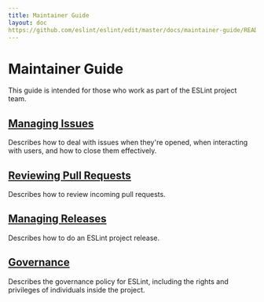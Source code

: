```yaml
---
title: Maintainer Guide
layout: doc
https://github.com/eslint/eslint/edit/master/docs/maintainer-guide/README.md
---
```

<!-- Note: No pull requests accepted for this file. See README.md in the root directory for details. -->

# Maintainer Guide

This guide is intended for those who work as part of the ESLint project team.

## [Managing Issues](issues.html)

Describes how to deal with issues when they're opened, when interacting with users, and how to close them effectively.

## [Reviewing Pull Requests](pullrequests.html)

Describes how to review incoming pull requests.

## [Managing Releases](releases.html)

Describes how to do an ESLint project release.

## [Governance](governance.html)

Describes the governance policy for ESLint, including the rights and privileges of individuals inside the project.
